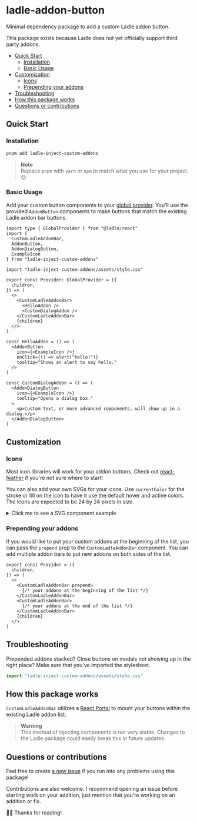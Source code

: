 # ladle-addon-button
Minimal dependency package to add a custom Ladle addon button.

This package exists because Ladle does not yet officially support third party addons.

* [Quick Start](#quick-start)
  + [Installation](#installation)
  + [Basic Usage](#basic-usage)
* [Customization](#customization)
  + [Icons](#icons)
  + [Prepending your addons](#prepending-your-addons)
* [Troubleshooting](#troubleshooting)
* [How this package works](#how-this-package-works)
* [Questions or contributions](#questions-or-contributions)

## Quick Start

### Installation

```sh
pnpm add ladle-inject-custom-addons
```

> **Note** <br />
> Replace `pnpm` with `yarn` or `npm` to match what you use for your project. 😉

### Basic Usage

Add your custom button components to your [global provider](https://ladle.dev/docs/providers). You'll use the provided `AddonButton` components to make buttons that match the existing Ladle addon bar buttons.

```tsx
import type { GlobalProvider } from "@ladle/react"
import {
  CustomLadleAddonBar,
  AddonButton,
  AddonDialogButton,
  ExampleIcon
} from "ladle-inject-custom-addons"

import "ladle-inject-custom-addons/assets/style.css"

export const Provider: GlobalProvider = ({
  children,
}) => (
  <>
    <CustomLadleAddonBar>
      <HelloAddon />
      <CustomDialogAddon />
    </CustomLadleAddonBar>
    {children}
  </>
)

const HelloAddon = () => (
  <AddonButton
    icon={<ExampleIcon />}
    onClick={() => alert("hello!")}
    tooltip="Shows an alert to say hello."
  />
)

const CustomDialogAddon = () => (
  <AddonDialogButton
    icon={<ExampleIcon />}
    tooltip="Opens a dialog box."
  >
    <p>Custom text, or more advanced components, will show up in a dialog.</p>
  </AddonDialogButton>
)
```

## Customization

### Icons

Most icon libraries will work for your addon buttons. Check out [react-feather](https://github.com/feathericons/react-feather) if you're not sure where to start!

You can also add your own SVGs for your icons. Use `currentColor` for the stroke or fill on the icon to have it use the default hover and active colors. The icons are expected to be 24 by 24 pixels in size.

<details><summary>Click me to see a SVG component example</summary>

```tsx
const MyIcon = () => (
  <svg
    width={24}
    height={24}
    strokeWidth={2}
    viewport="0 0 24 24"
    stroke="currentcolor"
  >
    <ellipse cx="12" cy="12" rx="10" ry="10" />
  </svg>
)
```
</details>

### Prepending your addons

If you would like to put your custom addons at the beginning of the list, you can pass the `prepend` prop to the `CustomLadleAddonBar` component.
You can add multiple addon bars to put new addons on both sides of the list.

```tsx
export const Provider = ({
  children,
}) => (
  <>
    <CustomLadleAddonBar prepend>
      {/* your addons at the beginning of the list */}
    </CustomLadleAddonBar>
    <CustomLadleAddonBar>
      {/* your addons at the end of the list */}
    </CustomLadleAddonBar>
    {children}
  </>
)
```

## Troubleshooting

Prepended addons stacked? Close buttons on modals not showing up in the right place?
Make sure that you've imported the stylesheet.

```ts
import "ladle-inject-custom-addons/assets/style.css"
```

## How this package works

`CustomLadleAddonBar` utilizes a [React Portal](https://react.dev/reference/react-dom/createPortal) to mount your buttons within the existing Ladle addon list.

> **Warning** <br />
> This method of injecting components is not very stable. Changes to the Ladle package could easily break this in future updates.

## Questions or contributions

Feel free to create [a new issue](https://github.com/hiddenist/ladle-inject-custom-addons/issues) if you run into any problems using this package!

Contributions are also welcome. I recommend opening an issue before starting work on your addition, just mention that you're working on an addition or fix.

🫶🏻 Thanks for reading!
